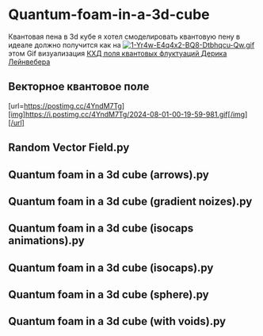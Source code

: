 # Quantum-foam-in-a-3d-cube
Квантовая пена в 3d кубе
я хотел смоделировать квантовую пену в идеале должно получится как на [![1-Yr4w-E4q4x2-BQ8-Dtbhqcu-Qw.gif](https://i.postimg.cc/q77MN552/1-Yr4w-E4q4x2-BQ8-Dtbhqcu-Qw.gif)](https://postimg.cc/68DNSYwQ) этом Gif визуализация [КХД поля квантовых флуктуаций Дерика Лейнвебера](http://www.physics.adelaide.edu.au/theory/staff/leinweber/VisualQCD/Nobel/)

## Векторное квантовое поле

[url=https://postimg.cc/4YndM7Tg][img]https://i.postimg.cc/4YndM7Tg/2024-08-01-00-19-59-981.gif[/img][/url]

## Random Vector Field.py

## Quantum foam in a 3d cube (arrows).py

## Quantum foam in a 3d cube (gradient noizes).py

## Quantum foam in a 3d cube (isocaps animations).py

## Quantum foam in a 3d cube (isocaps).py

## Quantum foam in a 3d cube (sphere).py

## Quantum foam in a 3d cube (with voids).py
